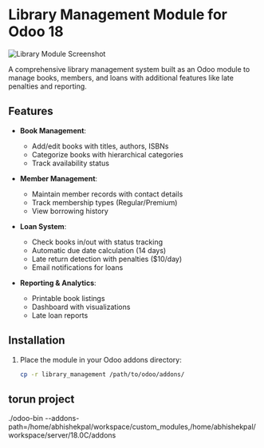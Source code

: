 # Library Management Module for Odoo 18

![Library Module Screenshot](static/description/screenshot.png)

A comprehensive library management system built as an Odoo module to manage books, members, and loans with additional features like late penalties and reporting.

## Features

- **Book Management**:
  - Add/edit books with titles, authors, ISBNs
  - Categorize books with hierarchical categories
  - Track availability status

- **Member Management**:
  - Maintain member records with contact details
  - Track membership types (Regular/Premium)
  - View borrowing history

- **Loan System**:
  - Check books in/out with status tracking
  - Automatic due date calculation (14 days)
  - Late return detection with penalties ($10/day)
  - Email notifications for loans

- **Reporting & Analytics**:
  - Printable book listings
  - Dashboard with visualizations
  - Late loan reports

## Installation

1. Place the module in your Odoo addons directory:
   ```bash
   cp -r library_management /path/to/odoo/addons/
## torun project
./odoo-bin --addons-path=/home/abhishekpal/workspace/custom_modules,/home/abhishekpal/workspace/server/18.0C/addons